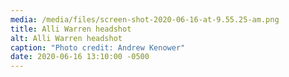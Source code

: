 ```yaml
---
media: /media/files/screen-shot-2020-06-16-at-9.55.25-am.png
title: Alli Warren headshot
alt: Alli Warren headshot
caption: "Photo credit: Andrew Kenower"
date: 2020-06-16 13:10:00 -0500
---
```

